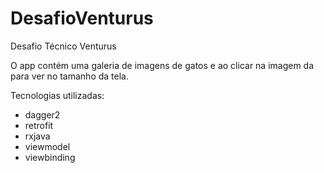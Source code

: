 # DesafioVenturus
Desafio Técnico Venturus

O app contém uma galeria de imagens de gatos e ao clicar na imagem da para ver no tamanho da tela.

Tecnologias utilizadas:
- dagger2
- retrofit
- rxjava
- viewmodel
- viewbinding
